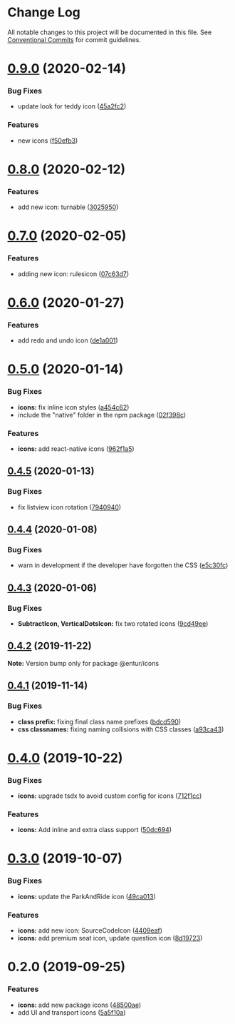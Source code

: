 # Change Log

All notable changes to this project will be documented in this file.
See [Conventional Commits](https://conventionalcommits.org) for commit guidelines.

# [0.9.0](https://bitbucket.org/enturas/design-system/compare/@entur/icons@0.8.0...@entur/icons@0.9.0) (2020-02-14)

### Bug Fixes

- update look for teddy icon ([45a2fc2](https://bitbucket.org/enturas/design-system/commits/45a2fc206ca8ccc5a004968e2c566bd1c28c6a23))

### Features

- new icons ([f50efb3](https://bitbucket.org/enturas/design-system/commits/f50efb3c7fd37c95464a362dd563dfa64126004f))

# [0.8.0](https://bitbucket.org/enturas/design-system/compare/@entur/icons@0.7.0...@entur/icons@0.8.0) (2020-02-12)

### Features

- add new icon: turnable ([3025950](https://bitbucket.org/enturas/design-system/commits/30259503234ee9351aa8f2416c37af15a1adae84))

# [0.7.0](https://bitbucket.org/enturas/design-system/compare/@entur/icons@0.6.0...@entur/icons@0.7.0) (2020-02-05)

### Features

- adding new icon: rulesicon ([07c63d7](https://bitbucket.org/enturas/design-system/commits/07c63d7cd59ee4e7fc43585edfc7f0bc4d744085))

# [0.6.0](https://bitbucket.org/enturas/design-system/compare/@entur/icons@0.5.0...@entur/icons@0.6.0) (2020-01-27)

### Features

- add redo and undo icon ([de1a001](https://bitbucket.org/enturas/design-system/commits/de1a00128e6bed5f6366b6d200789176517552d3))

# [0.5.0](https://bitbucket.org/enturas/design-system/compare/@entur/icons@0.4.5...@entur/icons@0.5.0) (2020-01-14)

### Bug Fixes

- **icons:** fix inline icon styles ([a454c62](https://bitbucket.org/enturas/design-system/commits/a454c621e87a807efa5b39605d16cc0578d49e38))
- include the "native" folder in the npm package ([02f398c](https://bitbucket.org/enturas/design-system/commits/02f398c2a4a489b79a2002cb745ae1fda077201a))

### Features

- **icons:** add react-native icons ([962f1a5](https://bitbucket.org/enturas/design-system/commits/962f1a543567f5a0a7b76d6b0c53f48c81343e69))

## [0.4.5](https://bitbucket.org/enturas/design-system/compare/@entur/icons@0.4.4...@entur/icons@0.4.5) (2020-01-13)

### Bug Fixes

- fix listview icon rotation ([7940940](https://bitbucket.org/enturas/design-system/commits/7940940d8629422ac72346f926ec84f2040fb529))

## [0.4.4](https://bitbucket.org/enturas/design-system/compare/@entur/icons@0.4.3...@entur/icons@0.4.4) (2020-01-08)

### Bug Fixes

- warn in development if the developer have forgotten the CSS ([e5c30fc](https://bitbucket.org/enturas/design-system/commits/e5c30fc08624ef22c02773892778abd92205c6b0))

## [0.4.3](https://bitbucket.org/enturas/design-system/compare/@entur/icons@0.4.2...@entur/icons@0.4.3) (2020-01-06)

### Bug Fixes

- **SubtractIcon, VerticalDotsIcon:** fix two rotated icons ([9cd49ee](https://bitbucket.org/enturas/design-system/commits/9cd49ee0ad24c11675c0e4ca0082aecbaef4f0d7))

## [0.4.2](https://bitbucket.org/enturas/design-system/compare/@entur/icons@0.4.1...@entur/icons@0.4.2) (2019-11-22)

**Note:** Version bump only for package @entur/icons

## [0.4.1](https://bitbucket.org/enturas/design-system/compare/@entur/icons@0.4.0...@entur/icons@0.4.1) (2019-11-14)

### Bug Fixes

- **class prefix:** fixing final class name prefixes ([bdcd590](https://bitbucket.org/enturas/design-system/commits/bdcd590407c0f3cc4a9cc02d294edcce6b106cc7))
- **css classnames:** fixing naming collisions with CSS classes ([a93ca43](https://bitbucket.org/enturas/design-system/commits/a93ca435d3a01d61d8f02694a672686b9e943a66))

# [0.4.0](https://bitbucket.org/enturas/design-system/compare/@entur/icons@0.3.0...@entur/icons@0.4.0) (2019-10-22)

### Bug Fixes

- **icons:** upgrade tsdx to avoid custom config for icons ([712f1cc](https://bitbucket.org/enturas/design-system/commits/712f1cccfd3f0242f3287c21b45c8d5c9ad92084))

### Features

- **icons:** Add inline and extra class support ([50dc694](https://bitbucket.org/enturas/design-system/commits/50dc694063585c4c39618bf38f1c0d2a87a3319e))

# [0.3.0](https://bitbucket.org/enturas/design-system/compare/@entur/icons@0.2.0...@entur/icons@0.3.0) (2019-10-07)

### Bug Fixes

- **icons:** update the ParkAndRide icon ([49ca013](https://bitbucket.org/enturas/design-system/commits/49ca013))

### Features

- **icons:** add new icon: SourceCodeIcon ([4409eaf](https://bitbucket.org/enturas/design-system/commits/4409eaf))
- **icons:** add premium seat icon, update question icon ([8d19723](https://bitbucket.org/enturas/design-system/commits/8d19723))

# 0.2.0 (2019-09-25)

### Features

- **icons:** add new package icons ([48500ae](https://bitbucket.org/enturas/design-system/commits/48500ae))
- add UI and transport icons ([5a5f10a](https://bitbucket.org/enturas/design-system/commits/5a5f10a))
